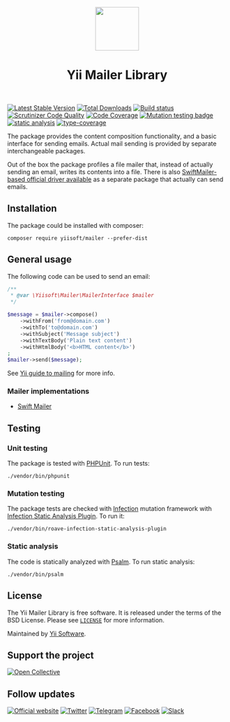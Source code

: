 <p align="center">
    <a href="https://github.com/yiisoft" target="_blank">
        <img src="https://yiisoft.github.io/docs/images/yii_logo.svg" height="100px">
    </a>
    <h1 align="center">Yii Mailer Library</h1>
    <br>
</p>

[![Latest Stable Version](https://poser.pugx.org/yiisoft/mailer/v/stable.png)](https://packagist.org/packages/yiisoft/mailer)
[![Total Downloads](https://poser.pugx.org/yiisoft/mailer/downloads.png)](https://packagist.org/packages/yiisoft/mailer)
[![Build status](https://github.com/yiisoft/mailer/workflows/build/badge.svg)](https://github.com/yiisoft/mailer/actions?query=workflow%3Abuild)
[![Scrutinizer Code Quality](https://scrutinizer-ci.com/g/yiisoft/mailer/badges/quality-score.png?b=master)](https://scrutinizer-ci.com/g/yiisoft/mailer/?branch=master)
[![Code Coverage](https://scrutinizer-ci.com/g/yiisoft/mailer/badges/coverage.png?b=master)](https://scrutinizer-ci.com/g/yiisoft/mailer/?branch=master)
[![Mutation testing badge](https://img.shields.io/endpoint?style=flat&url=https%3A%2F%2Fbadge-api.stryker-mutator.io%2Fgithub.com%2Fyiisoft%2Fmailer%2Fmaster)](https://dashboard.stryker-mutator.io/reports/github.com/yiisoft/mailer/master)
[![static analysis](https://github.com/yiisoft/mailer/workflows/static%20analysis/badge.svg)](https://github.com/yiisoft/mailer/actions?query=workflow%3A%22static+analysis%22)
[![type-coverage](https://shepherd.dev/github/yiisoft/mailer/coverage.svg)](https://shepherd.dev/github/yiisoft/mailer)


The package provides the content composition functionality, and a basic interface for sending emails.
Actual mail sending is provided by separate interchangeable packages.

Out of the box the package profiles a file mailer that, instead of actually sending an email,
writes its contents into a file. There is also [SwiftMailer-based official driver available](https://github.com/yiisoft/mailer-swiftmailer)
as a separate package that actually can send emails.

## Installation

The package could be installed with composer:

```
composer require yiisoft/mailer --prefer-dist
```

## General usage

The following code can be used to send an email:

```php
/**
 * @var \Yiisoft\Mailer\MailerInterface $mailer
 */

$message = $mailer->compose()
    ->withFrom('from@domain.com')
    ->withTo('to@domain.com')
    ->withSubject('Message subject')
    ->withTextBody('Plain text content')
    ->withHtmlBody('<b>HTML content</b>')
;
$mailer->send($message);
```

See [Yii guide to mailing](https://github.com/yiisoft/docs/blob/master/guide/en/tutorial/mailing.md) for more info.

### Mailer implementations

- [Swift Mailer](https://github.com/yiisoft/mailer-swiftmailer)

## Testing

### Unit testing

The package is tested with [PHPUnit](https://phpunit.de/). To run tests:

```shell
./vendor/bin/phpunit
```

### Mutation testing

The package tests are checked with [Infection](https://infection.github.io/) mutation framework with
[Infection Static Analysis Plugin](https://github.com/Roave/infection-static-analysis-plugin). To run it:

```shell
./vendor/bin/roave-infection-static-analysis-plugin
```

### Static analysis

The code is statically analyzed with [Psalm](https://psalm.dev/). To run static analysis:

```shell
./vendor/bin/psalm
```

## License

The Yii Mailer Library is free software. It is released under the terms of the BSD License.
Please see [`LICENSE`](./LICENSE.md) for more information.

Maintained by [Yii Software](https://www.yiiframework.com/).

## Support the project

[![Open Collective](https://img.shields.io/badge/Open%20Collective-sponsor-7eadf1?logo=open%20collective&logoColor=7eadf1&labelColor=555555)](https://opencollective.com/yiisoft)

## Follow updates

[![Official website](https://img.shields.io/badge/Powered_by-Yii_Framework-green.svg?style=flat)](https://www.yiiframework.com/)
[![Twitter](https://img.shields.io/badge/twitter-follow-1DA1F2?logo=twitter&logoColor=1DA1F2&labelColor=555555?style=flat)](https://twitter.com/yiiframework)
[![Telegram](https://img.shields.io/badge/telegram-join-1DA1F2?style=flat&logo=telegram)](https://t.me/yii3en)
[![Facebook](https://img.shields.io/badge/facebook-join-1DA1F2?style=flat&logo=facebook&logoColor=ffffff)](https://www.facebook.com/groups/yiitalk)
[![Slack](https://img.shields.io/badge/slack-join-1DA1F2?style=flat&logo=slack)](https://yiiframework.com/go/slack)
